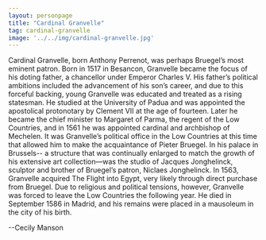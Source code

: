 ```yaml
---
layout: personpage
title: "Cardinal Granvelle"
tag: cardinal-granvelle
image: '../../img/cardinal-granvelle.jpg'
---
```


<p>Cardinal Granvelle, born Anthony Perrenot, was perhaps Bruegel’s most eminent patron. Born in 1517 in Besancon, Granvelle became the focus of his doting father, a chancellor under Emperor Charles V. His father’s political ambitions included the advancement of his son’s career, and due to this forceful backing, young Granvelle was educated and treated as a rising statesman. He studied at the University of Padua and was appointed the apostolical protonotary by Clement VII at the age of fourteen. Later he became the chief minister to Margaret of Parma, the regent of the Low Countries, and in 1561 he was appointed cardinal and archbishop of Mechelen. It was Granvelle’s political office in the Low Countries at this time that allowed him to make the acquaintance of Pieter Bruegel. In his palace in Brussels-- a structure that was continually enlarged to match the growth of his extensive art collection—was the studio of Jacques Jonghelinck, sculptor and brother of Bruegel’s patron, Niclaes Jonghelinck. In 1563, Granvelle acquired The Flight into Egypt, very likely through direct purchase from Bruegel. Due to religious and political tensions, however, Granvelle was forced to leave the Low Countries the following year. He died in September 1586 in Madrid, and his remains were placed in a mausoleum in the city of his birth.</p>
<p>--Cecily Manson</p>